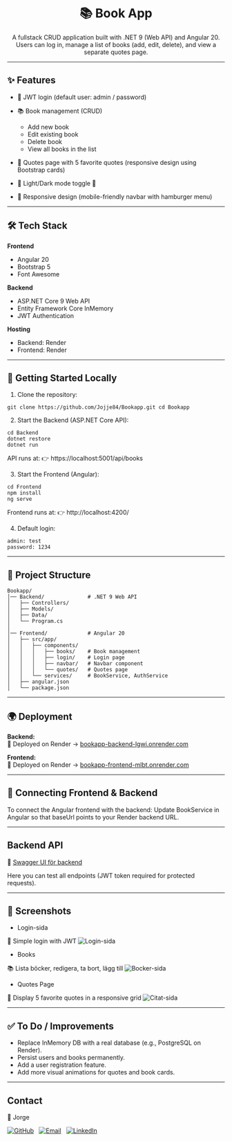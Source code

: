 <h1 align="center">📚 Book App</h1>

<p align="center">
A fullstack CRUD application built with .NET 9 (Web API) and Angular 20.  
Users can log in, manage a list of books (add, edit, delete),  
and view a separate quotes page.
</p>

---

## ✨ Features

- 🔑 JWT login (default user: admin / password)  
- 📚 Book management (CRUD)  
  - Add new book  
  - Edit existing book  
  - Delete book  
  - View all books in the list  

- 💬 Quotes page with 5 favorite quotes (responsive design using Bootstrap cards)  
- 🌙 Light/Dark mode toggle 📱  
- 📱 Responsive design (mobile-friendly navbar with hamburger menu)  

---

## 🛠️ Tech Stack

**Frontend**  
- Angular 20  
- Bootstrap 5  
- Font Awesome  

**Backend**  
- ASP.NET Core 9 Web API  
- Entity Framework Core InMemory  
- JWT Authentication  

**Hosting**  
- Backend: Render  
- Frontend: Render  

---

## 🚀 Getting Started Locally

1. Clone the repository:  
```
git clone https://github.com/Jojje84/Bookapp.git cd Bookapp
``` 

2. Start the Backend (ASP.NET Core API):
```
cd Backend 
dotnet restore 
dotnet run
``` 

API runs at:
👉 https://localhost:5001/api/books

3. Start the Frontend (Angular):
```
cd Frontend 
npm install 
ng serve
``` 

Frontend runs at:
👉 http://localhost:4200/

4. Default login:
```
admin: test 
password: 1234
``` 

---

## 📂 Project Structure
```
Bookapp/
│── Backend/              # .NET 9 Web API
│   ├── Controllers/
│   ├── Models/
│   ├── Data/
│   └── Program.cs
│
│── Frontend/             # Angular 20
│   ├── src/app/
│   │   ├── components/
│   │   │   ├── books/    # Book management
│   │   │   ├── login/    # Login page
│   │   │   ├── navbar/   # Navbar component
│   │   │   └── quotes/   # Quotes page
│   │   └── services/     # BookService, AuthService
│   ├── angular.json
│   └── package.json
``` 

---

## 🌍 Deployment

**Backend:**  
🚀 Deployed on Render → [bookapp-backend-lgwi.onrender.com](https://bookapp-backend-lgwi.onrender.com)  

**Frontend:**  
🚀 Deployed on Render → [bookapp-frontend-mlbt.onrender.com](https://bookapp-frontend-mlbt.onrender.com)  

---

## 🔗 Connecting Frontend & Backend
To connect the Angular frontend with the backend:
Update BookService in Angular so that baseUrl points to your Render backend URL.

---

## Backend API

🔗 [Swagger UI för backend](https://bookapp-backend-lgwi.onrender.com/swagger)

Here you can test all endpoints (JWT token required for protected requests).

---

## 📸 Screenshots

- Login-sida

🔑 Simple login with JWT
![Login-sida](screenshots/login.png)

- Books

📚 Lista böcker, redigera, ta bort, lägg till
![Bocker-sida](screenshots/bocker.png)

- Quotes Page

💬 Display 5 favorite quotes in a responsive grid
![Citat-sida](screenshots/citat.png)

---

## ✅ To Do / Improvements

- Replace InMemory DB with a real database (e.g., PostgreSQL on Render).
- Persist users and books permanently.
- Add a user registration feature.
- Add more visual animations for quotes and book cards.

---

## Contact

👤 Jorge

[![GitHub](https://img.shields.io/badge/GitHub-Profile-181717?logo=github&logoColor=white)](https://github.com/Jojje84) 
&nbsp;
[![Email](https://img.shields.io/badge/Email-Contact-blue?logo=icloud&logoColor=white)](mailto:jorgeavilas@icloud.com) 
&nbsp;
[![LinkedIn](https://img.shields.io/badge/LinkedIn-Profile-0A66C2?logo=linkedin&logoColor=white)](https://www.linkedin.com/in/jorge-avila-35622030/)
